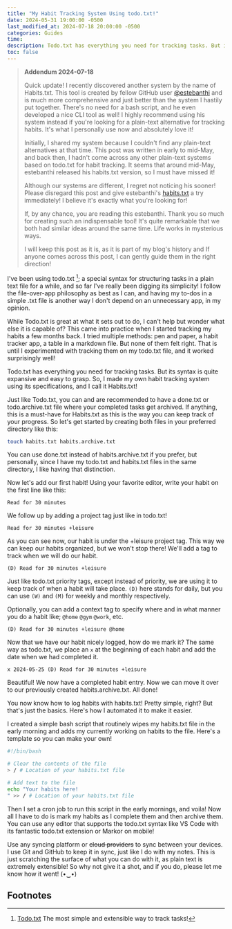 ```yaml
---
title: "My Habit Tracking System Using todo.txt!"
date: 2024-05-31 19:00:00 -0500
last_modified_at: 2024-07-18 20:00:00 -0500
categories: Guides
time: 
description: Todo.txt has everything you need for tracking tasks. But its syntax is quite expansive and easy to grasp. So, I made my own habit tracking system using its specifications and I call it Habits.txt.
toc: false  
---
```

> **Addendum 2024-07-18**
>
>Quick update! I recently discovered another system by the name of Habits.txt. This tool is created by fellow GitHub user [@estebanthi](https://github.com/estebanthi) and is much more comprehensive and just better than the system I hastily put together. There's no need for a bash script, and he even developed a nice CLI tool as well! I highly recommend using his system instead if you're looking for a plain-text alternative for tracking habits. It's what I personally use now and absolutely love it!
>
> Initially, I shared my system because I couldn't find any plain-text alternatives at that time. This post was written in early to mid-May, and back then, I hadn't come across any other plain-text systems based on todo.txt for habit tracking. It seems that around mid-May, estebanthi released his habits.txt version, so I must have missed it!
>
> Although our systems are different, I regret not noticing his sooner! Please disregard this post and give estebanthi's [habits.txt](https://github.com/estebanthi/habits.txt) a try immediately! I believe it's exactly what you're looking for!
>
> If, by any chance, you are reading this estebanthi. Thank you so much for creating such an indispensable tool! It's quite remarkable that we both had similar ideas around the same time. Life works in mysterious ways.
>
> I will keep this post as it is, as it is part of my blog's history and If anyone comes across this post, I can gently guide them in the right direction!


I've been using todo.txt [^1]; a special syntax for structuring tasks in a plain text file for a while, and so far I've really been digging its simplicity! I follow the file-over-app philosophy as best as I can, and having my to-dos in a simple .txt file is another way I don't depend on an unnecessary app, in my opinion.

While Todo.txt is great at what it sets out to do, I can't help but wonder what else it is capable of? This came into practice when I started tracking my habits a few months back. I tried multiple methods: pen and paper, a habit tracker app, a table in a markdown file. But none of them felt right. That is until I experimented with tracking them on my todo.txt file, and it worked surprisingly well!

Todo.txt has everything you need for tracking tasks. But its syntax is quite expansive and easy to grasp. So, I made my own habit tracking system using its specifications, and I call it Habits.txt!

Just like Todo.txt, you can and are recommended to have a done.txt or todo.archive.txt file where your completed tasks get archived. If anything, this is a must-have for Habits.txt as this is the way you can keep track of your progress. So let's get started by creating both files in your preferred directory like this:

```bash
touch habits.txt habits.archive.txt
```

You can use done.txt instead of habits.archive.txt if you prefer, but personally, since I have my todo.txt and habits.txt files in the same directory, I like having that distinction.

Now let's add our first habit! Using your favorite editor, write your habit on the first line like this:

``` plaintext
Read for 30 minutes
```

We follow up by adding a project tag just like in todo.txt!

``` plaintext
Read for 30 minutes +leisure
```

As you can see now, our habit is under the +leisure project tag. This way we can keep our habits organized, but we won't stop there! We'll add a tag to track when we will do our habit.

``` plaintext
(D) Read for 30 minutes +leisure
```

Just like todo.txt priority tags, except instead of priority, we are using it to keep track of when a habit will take place. `(D)` here stands for daily, but you can use `(W)` and `(M)` for weekly and monthly respectively.

Optionally, you can add a context tag to specify where and in what manner you do a habit like; `@home` `@gym` `@work`, etc.

``` plaintext
(D) Read for 30 minutes +leisure @home
```

Now that we have our habit nicely logged, how do we mark it? The same way as todo.txt, we place an `x` at the beginning of each habit and add the date when we had completed it.

``` plaintext
x 2024-05-25 (D) Read for 30 minutes +leisure
```

Beautiful! We now have a completed habit entry. Now we can move it over to our previously created habits.archive.txt. All done!

You now know how to log habits with habits.txt! Pretty simple, right? But that's just the basics. Here's how I automated it to make it easier.

I created a simple bash script that routinely wipes my habits.txt file in the early morning and adds my currently working on habits to the file. Here's a template so you can make your own!

``` bash
#!/bin/bash

# Clear the contents of the file
> / # Location of your habits.txt file

# Add text to the file
echo "Your habits here!
" >> / # Location of your habits.txt file
```

Then I set a cron job to run this script in the early mornings, and voila! Now all I have to do is mark my habits as I complete them and then archive them. You can use any editor that supports the todo.txt syntax like VS Code with its fantastic todo.txt extension or Markor on mobile!

Use any syncing platform or ~~cloud providers~~ to sync between your devices. I use Git and GitHub to keep it in sync, just like I do with my notes. This is just scratching the surface of what you can do with it, as plain text is extremely extensible! So why not give it a shot, and if you do, please let me know how it went! (•‿•)

## Footnotes

[^1]: [Todo.txt](http://todotxt.org/) The most simple and extensible way to track tasks!
